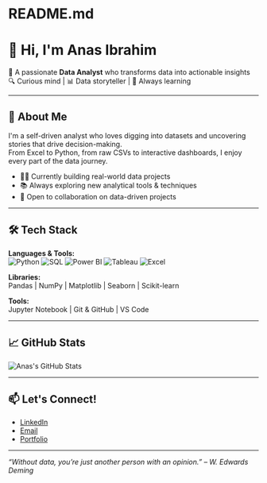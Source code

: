 # README.md

# 👋 Hi, I'm Anas Ibrahim

🎯 A passionate **Data Analyst** who transforms data into actionable insights  
🔍 Curious mind | 📊 Data storyteller | 🧠 Always learning  

---

## 🚀 About Me

I'm a self-driven analyst who loves digging into datasets and uncovering stories that drive decision-making.  
From Excel to Python, from raw CSVs to interactive dashboards, I enjoy every part of the data journey.

- 🧑‍💻 Currently building real-world data projects
- 📚 Always exploring new analytical tools & techniques
- 🤝 Open to collaboration on data-driven projects

---

## 🛠️ Tech Stack

**Languages & Tools:**  
![Python](https://img.shields.io/badge/Python-3776AB?style=flat&logo=python&logoColor=white)
![SQL](https://img.shields.io/badge/SQL-4479A1?style=flat&logo=postgresql&logoColor=white)
![Power BI](https://img.shields.io/badge/PowerBI-F2C811?style=flat&logo=powerbi&logoColor=black)
![Tableau](https://img.shields.io/badge/Tableau-E97627?style=flat&logo=tableau&logoColor=white)
![Excel](https://img.shields.io/badge/Excel-217346?style=flat&logo=microsoft-excel&logoColor=white)

**Libraries:**  
Pandas | NumPy | Matplotlib | Seaborn | Scikit-learn

**Tools:**  
Jupyter Notebook | Git & GitHub | VS Code

---

## 📈 GitHub Stats

![Anas's GitHub Stats](https://github-readme-stats.vercel.app/api?username=your-github-username&show_icons=true&theme=radical)

---

## 📫 Let's Connect!

- [LinkedIn](www.linkedin.com/in/anas-ibrahim-6b9381305)  
- [Email](anasibru3@gmail.com)  
- [Portfolio](https://anasibrahim06.github.io/) 

---

_“Without data, you’re just another person with an opinion.” – W. Edwards Deming_
